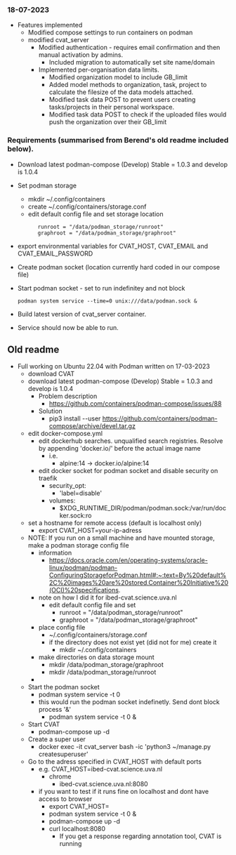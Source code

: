 ### 18-07-2023
- Features implemented
    - Modified compose settings to run containers on podman
    - modified cvat_server
        - Modified authentication - requires email confirmation and then manual activation by admins.
            - Included migration to automatically set site name/domain
        - Implemented per-organisation data limits.
            - Modified organization model to include GB_limit
            - Added model methods to  organization, task, project to calculate the filesize of the data models attached.
            - Modified task data POST to prevent users creating tasks/projects in their personal workspace.
            - Modified task data POST to check if the uploaded files would push the organization over their GB_limit

### Requirements (summarised from Berend's old readme included below). 
- Download latest podman-compose (Develop) Stable = 1.0.3 and develop is 1.0.4
- Set podman storage
    - mkdir ~/.config/containers
    - create ~/.config/containers/storage.conf
    - edit default config file and set storage location
      ```
         runroot = "/data/podman_storage/runroot"
         graphroot = "/data/podman_storage/graphroot"
      ```
- export environmental variables for CVAT_HOST, CVAT_EMAIL and CVAT_EMAIL_PASSWORD
- Create podman socket (location currently hard coded in our compose file)
- Start podman socket - set to run indefinitey and not block
  
  ```podman system service --time=0 unix:///data/podman.sock &```
- Build latest version of cvat_server container.
- Service should now be able to run.      
  

## Old readme
- Full working on Ubuntu 22.04 with Podman written on 17-03-2023
  - download CVAT
  - download latest podman-compose (Develop) Stable = 1.0.3 and develop is 1.0.4
    - Problem description
      - https://github.com/containers/podman-compose/issues/88
    - Solution
      - pip3 install --user https://github.com/containers/podman-compose/archive/devel.tar.gz
  - edit docker-compose.yml
    - edit dockerhub searches. unqualified search registries. Resolve by appending 'docker.io/' before the actual image name
      - i.e.
        - alpine:14 -> docker.io/alpine:14
    - edit docker socket for podman socket and disable security on traefik
      - security_opt:
        - 'label=disable'
      - volumes:
        - $XDG_RUNTIME_DIR/podman/podman.sock:/var/run/docker.sock:ro
  - set a hostname for remote access (default is localhost only)
    - export CVAT_HOST=your-ip-adress
  - NOTE: If you run on a small machine and have mounted storage, make a podman storage config file
    - information
      - https://docs.oracle.com/en/operating-systems/oracle-linux/podman/podman-ConfiguringStorageforPodman.html#:~:text=By%20default%2C%20images%20are%20stored,Container%20Initiative%20(OCI)%20specifications.
    - note on how I did it for ibed-cvat.science.uva.nl
      - edit default config file and set
        - runroot = "/data/podman_storage/runroot"
        - graphroot = "/data/podman_storage/graphroot"
    - place config file
      - ~/.config/containers/storage.conf
      - if the directory does not exist yet (did not for me) create it
        - mkdir ~/.config/containers
    - make directories on data storage mount
      - mkdir /data/podman_storage/graphroot
      - mkdir /data/podman_storage/runroot
    -
  - Start the podman socket
    - podman system service -t 0
    - this would run the podman socket indefinetly. Send dont block process '&'
      - podman system service -t 0 &
  - Start CVAT
    - podman-compose up -d
  - Create a super user
    - docker exec -it cvat_server bash -ic 'python3 ~/manage.py createsuperuser'
  - Go to the adress specified in CVAT_HOST with default ports
    - e.g. CVAT_HOST=ibed-cvat.science.uva.nl
      - chrome
        - ibed-cvat.science.uva.nl:8080
    - if you want to test if it runs fine on localhost and dont have access to browser
      - export CVAT_HOST=
      - podman system service -t 0 &
      - podman-compose up -d
      - curl localhost:8080
        - If you get a response regarding annotation tool, CVAT is running
